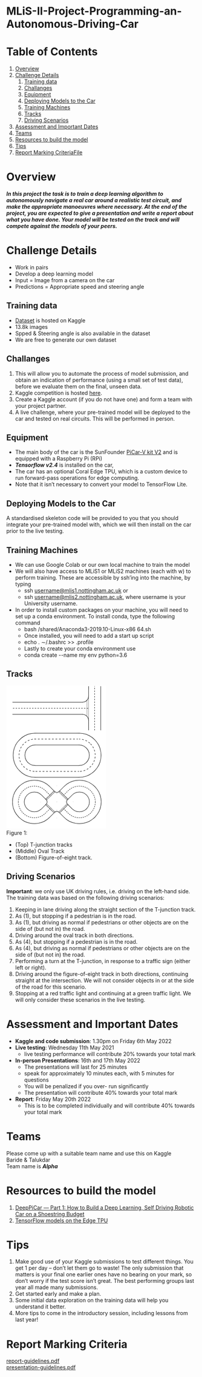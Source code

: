 # MLiS-II-Project-Programming-an-Autonomous-Driving-Car
# Table of Contents
1. [Overview](#overview)
2. [Challenge Details](#challenge-details)
    1. [Training data](#training-data)
    2. [Challanges](#challanges)
    3. [Equipment](#equipment)
    4. [Deploying Models to the Car](#deploying-models-to-the-car)
    5. [Training Machines](#training-machines)
    6. [Tracks](#tracks)
    7. [Driving Scenarios](#driving-scenarios)
3. [Assessment and Important Dates](#assessment-and-important-dates)
4. [Teams](#teams)
5. [Resources to build the model](#resources-to-build-the-model)
6. [Tips](#tips)
7. [Report Marking CriteriaFile](#report-marking-criteria)

# Overview
**_In this project the task is to train a deep learning algorithm to autonomously navigate a real car around a realistic test circuit, and make the appropriate manoeuvres where necessary. At the end of the project, you are expected to give a presentation and write a report about what you have done. Your model will be tested on the track and will compete against the models of your peers._**

# Challenge Details
- Work in pairs
- Develop a deep learning model
- Input = Image from a camera on the car
- Predictions = Appropriate speed and steering angle

## Training data
- [Dataset](https://www.kaggle.com/c/machine-learning-in-science-2022/data) is hosted on Kaggle
- 13.8k images
- Spped & Steering angle is also available in the dataset
- We are free to generate our own dataset

## Challanges
1. This will allow you to automate the process of model submission, and obtain an indication of performance (using a small set of test data), before we evaluate them on the final, unseen data.
2. Kaggle competition is hosted [here](https://www.kaggle.com/c/machine-learning-in-science-2022).
3. Create a Kaggle account (if you do not have one) and form a team with your project partner.
4. A live challenge, where your pre-trained model will be deployed to the car and tested on real circuits. This will be performed in person.

## Equipment
- The main body of the car is the SunFounder [PiCar-V kit V2](https://www.sunfounder.com/products/smart-video-car) and is equipped with a Raspberry Pi (RPi)
- **_Tensorflow v2.4_** is installed on the car,
- The car has an optional Coral Edge TPU, which is a custom device to run forward-pass operations for edge computing.
- Note that it isn’t necessary to convert your model to TensorFlow Lite.

## Deploying Models to the Car
A standardised skeleton code will be provided to you that you should integrate your pre-trained model with, which we will then install on the car prior to the live testing.

## Training Machines
- We can use Google Colab or our own local machine to train the model
- We will also have access to MLiS1 or MLiS2 machines (each with w) to perform training. These are accessible by ssh’ing into the machine, by typing 
    - ssh username@mlis1.nottingham.ac.uk or 
    - ssh username@mlis2.nottingham.ac.uk, where username is your University username.
- In order to install custom packages on your machine, you will need to set up a conda environment. To install conda, type the following command 
    - bash /shared/Anaconda3-2019.10-Linux-x86 64.sh
    - Once installed, you will need to add a start up script
    - echo . ∼/.bashrc >> .profile
    - Lastly to create your conda environment use
    - conda create --name my env python=3.6
## Tracks
![](Images/Live_Testing_Track.png)
</br>
Figure 1: 
- (Top) T-junction tracks 
- (Middle) Oval Track 
- (Bottom) Figure-of-eight track.

## Driving Scenarios
**Important**: we only use UK driving rules, i.e. driving on the left-hand side. The training data was based on the following driving scenarios:
1. Keeping in lane driving along the straight section of the T-junction track.
2. As (1), but stopping if a pedestrian is in the road.
3. As (1), but driving as normal if pedestrians or other objects are on the side of (but not in) the road.
4. Driving around the oval track in both directions.
5. As (4), but stopping if a pedestrian is in the road.
6. As (4), but driving as normal if pedestrians or other objects are on the side of (but not in) the road.
7. Performing a turn at the T-junction, in response to a traffic sign (either left or right).
8. Driving around the figure-of-eight track in both directions, continuing straight at the intersection. We will not consider objects in or at the side of the road for this scenario.
9. Stopping at a red traffic light and continuing at a green traffic light. We will only consider these scenarios in the live testing.

# Assessment and Important Dates
- **Kaggle and code submission**: 1.30pm on Friday 6th May 2022
- **Live testing**: Wednesday 11th May 2021
    - live testing performance will contribute 20% towards your total mark
- **In-person Presentations**: 16th and 17th May 2022
    - The presentations will last for 25 minutes
    - speak for approximately 10 minutes each, with 5 minutes for questions
    - You will be penalized if you over- run significantly
    - The presentation will contribute 40% towards your total mark
- **Report**: Friday May 20th 2022
    - This is to be completed individually and will contribute 40% towards your total mark

# Teams
Please come up with a suitable team name and use this on Kaggle
</br>
Baride & Talukdar
</br>
Team name is **_Alpha_**

# Resources to build the model
1. [DeepPiCar — Part 1: How to Build a Deep Learning, Self Driving Robotic Car on a Shoestring Budget](https://towardsdatascience.com/deeppicar-part-1-102e03c83f2c)
2. [TensorFlow models on the Edge TPU](https://coral.ai/docs/edgetpu/models-intro/#compatibility-overview)

# Tips
1. Make good use of your Kaggle submissions to test different things. You get 1 per day – don’t let them go to waste! The only submission that matters is your final one earlier ones have no bearing on your mark, so don’t worry if the test score isn’t great. The best performing groups last year all made many submissions.
2. Get started early and make a plan.
3. Some initial data exploration on the training data will help you understand it better.
4. More tips to come in the introductory session, including lessons from last year!

# Report Marking Criteria
[report-guidelines.pdf](Resources/report-guidelines.pdf)
</br>
[presentation-guidelines.pdf](/Resources/presentation-guidelines.pdf)




